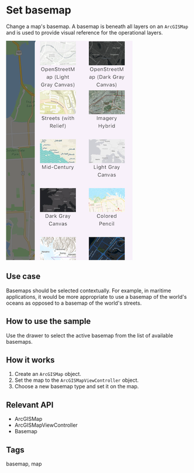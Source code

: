 # Set basemap

Change a map's basemap. A basemap is beneath all layers on an `ArcGISMap` and is used to provide visual reference for the operational layers.

![Image of set basemap](set_basemap.png)

## Use case

Basemaps should be selected contextually. For example, in maritime applications, it would be more appropriate to use a basemap of the world's oceans as opposed to a basemap of the world's streets.

## How to use the sample

Use the drawer to select the active basemap from the list of available basemaps.

## How it works

1. Create an `ArcGISMap` object.
2. Set the map to the `ArcGISMapViewController` object.
3. Choose a new basemap type and set it on the map.

## Relevant API

* ArcGISMap
* ArcGISMapViewController
* Basemap

## Tags

basemap, map
